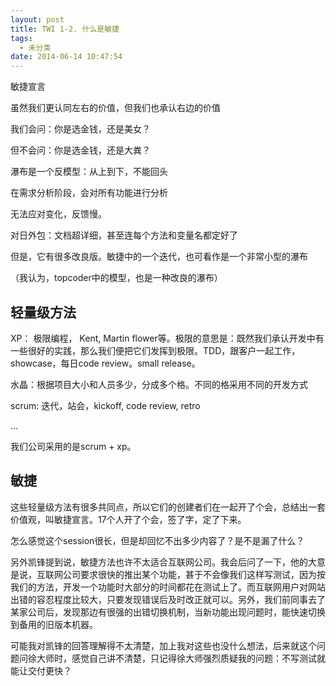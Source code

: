 ```yaml
---
layout: post
title: TWI 1-2. 什么是敏捷
tags:
  - 未分类
date: 2014-06-14 10:47:54
---
```


敏捷宣言

虽然我们更认同左右的价值，但我们也承认右边的价值

我们会问：你是选金钱，还是美女？

但不会问：你是选金钱，还是大粪？

瀑布是一个反模型：从上到下，不能回头

在需求分析阶段，会对所有功能进行分析

无法应对变化，反馈慢。

对日外包：文档超详细，甚至连每个方法和变量名都定好了

但是，它有很多改良版。敏捷中的一个迭代，也可看作是一个非常小型的瀑布

（我认为，topcoder中的模型，也是一种改良的瀑布）

## 轻量级方法

XP： 极限编程， Kent, Martin flower等。极限的意思是：既然我们承认开发中有一些很好的实践，那么我们便把它们发挥到极限。TDD，跟客户一起工作，showcase，每日code review。small release。

水晶：根据项目大小和人员多少，分成多个格。不同的格采用不同的开发方式

scrum: 迭代，站会，kickoff, code review, retro

...

我们公司采用的是scrum +  xp。

## 敏捷

这些轻量级方法有很多共同点，所以它们的创建者们在一起开了个会，总结出一套价值观，叫敏捷宣言。17个人开了个会，签了字，定了下来。

怎么感觉这个session很长，但是却回忆不出多少内容了？是不是漏了什么？

另外凯锋提到说，敏捷方法也许不太适合互联网公司。我会后问了一下，他的大意是说，互联网公司要求很快的推出某个功能，甚于不会像我们这样写测试，因为按我们的方法，开发一个功能时大部分的时间都花在测试上了。而互联网用户对网站出错的容忍程度比较大，只要发现错误后及时改正就可以。另外，我们前同事去了某家公司后，发现那边有很强的出错切换机制，当新功能出现问题时，能快速切换到备用的旧版本机器。

可能我对凯锋的回答理解得不太清楚，加上我对这些也没什么想法，后来就这个问题问徐大师时，感觉自己讲不清楚，只记得徐大师强烈质疑我的问题：不写测试就能让交付更快？